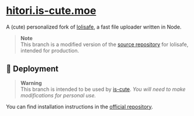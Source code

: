 # [hitori.is-cute.moe](https://hitori.is-cute.moe)

A (cute) personalized fork of [lolisafe](https://github.com/BobbyWibowo/lolisafe), a fast file uploader written in Node.

> **Note**  
> This branch is a modified version of the [source repository](https://github.com/BobbyWibowo/lolisafe) for lolisafe, intended for production.

## 🌠 Deployment

> **Warning**  
> This branch is intended to be used by [is-cute](https://github.com/is-cute). *You will need to make modifications for personal use.*

You can find installation instructions in the [official repository](https://github.com/BobbyWibowo/lolisafe).
